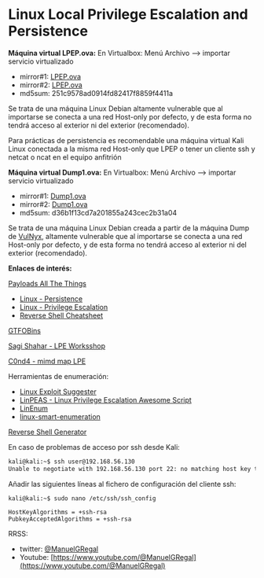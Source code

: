 # Linux Local Privilege Escalation and Persistence

**Máquina virtual LPEP.ova:**
En Virtualbox: Menú Archivo --> importar servicio virtualizado
- mirror#1: [LPEP.ova](https://drive.google.com/file/d/1dTq2rq3cpb-1v5lMf6YWj-vq7bQbKj3A/view?usp=sharing)
- mirror#2: [LPEP.ova](https://drive.google.com/file/d/1qb-78PQYAILP3DXBbjRLEPGKgl6ncxDz/view?usp=sharing)
- md5sum: 251c9578ad0914fd82417f8859f4411a

Se trata de una máquina Linux Debian altamente vulnerable que al importarse se conecta a una red Host-only por defecto, y de esta forma no tendrá acceso al exterior ni del exterior (recomendado).

Para prácticas de persistencia es recomendable una máquina virtual Kali Linux conectada a la misma red Host-only que LPEP o tener un cliente ssh y netcat o ncat en el equipo anfitrión

**Máquina virtual Dump1.ova:**
En Virtualbox: Menú Archivo --> importar servicio virtualizado
- mirror#1: [Dump1.ova](https://drive.google.com/file/d/1RlJ0EHfkfrNYbEJjBbcbhSZqVj53AVOp/view?usp=sharing)
- mirror#2: [Dump1.ova](https://drive.google.com/file/d/1TqrEcTHGS72NvABfQuusZAWuWLazd794/view?usp=sharing)
- md5sum: d36b1f13cd7a201855a243cec2b31a04

Se trata de una máquina Linux Debian creada a partir de la máquina Dump de [VulNyx](https://vulnyx.com), altamente vulnerable que al importarse se conecta a una red Host-only por defecto, y de esta forma no tendrá acceso al exterior ni del exterior (recomendado).

**Enlaces de interés:**

[Payloads All The Things](https://github.com/swisskyrepo/PayloadsAllTheThings)
- [Linux - Persistence](https://swisskyrepo.github.io/InternalAllTheThings/redteam/persistence/linux-persistence/)
- [Linux - Privilege Escalation](https://swisskyrepo.github.io/InternalAllTheThings/redteam/escalation/linux-privilege-escalation/)
- [Reverse Shell Cheatsheet](https://swisskyrepo.github.io/InternalAllTheThings/cheatsheets/shell-reverse-cheatsheet/)

[GTFOBins](https://gtfobins.github.io/)

[Sagi Shahar - LPE Worksshop](https://github.com/sagishahar/lpeworkshop)

[C0nd4 - mimd map LPE](https://github.com/C0nd4/OSCP-Priv-Esc)

Herramientas de enumeración:
- [Linux Exploit Suggester](https://github.com/The-Z-Labs/linux-exploit-suggester)
- [LinPEAS - Linux Privilege Escalation Awesome Script](https://github.com/carlospolop/PEASS-ng/tree/master/linPEAS)
- [LinEnum](https://github.com/rebootuser/LinEnum)
- [linux-smart-enumeration](https://github.com/diego-treitos/linux-smart-enumeration)

[Reverse Shell Generator](https://www.revshells.com/)

En caso de problemas de acceso por ssh desde Kali:
```bash
kali@kali:~$ ssh user@192.168.56.130      
Unable to negotiate with 192.168.56.130 port 22: no matching host key type found. Their offer: ssh-rsa,ssh-dss
```
Añadir las siguientes líneas al fichero de configuración del cliente ssh:
```
kali@kali:~$ sudo nano /etc/ssh/ssh_config

HostKeyAlgorithms = +ssh-rsa
PubkeyAcceptedAlgorithms = +ssh-rsa
```
RRSS:
- twitter: [@ManuelGRegal](https://twitter.com/@ManuelGRegal)
- Youtube: [https://www.youtube.com/@ManuelGRegal](https://www.youtube.com/@ManuelGRegal)
